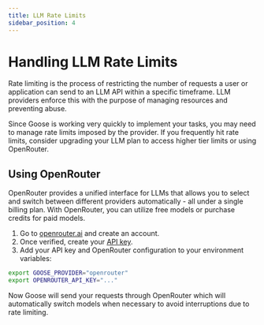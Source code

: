 ```yaml
---
title: LLM Rate Limits
sidebar_position: 4
---
```


# Handling LLM Rate Limits

Rate limiting is the process of restricting the number of requests a user or application can send to an LLM API within a specific timeframe. LLM providers enforce this with the purpose of managing resources and preventing abuse. 

Since Goose is working very quickly to implement your tasks, you may need to manage rate limits imposed by the provider. If you frequently hit rate limits, consider upgrading your LLM plan to access higher tier limits or using OpenRouter.


## Using OpenRouter

OpenRouter provides a unified interface for LLMs that allows you to select and switch between different providers automatically - all under a single billing plan. With OpenRouter, you can utilize free models or purchase credits for paid models.

1. Go to [openrouter.ai](https://openrouter.ai) and create an account. 
2. Once verified, create your [API key](https://openrouter.ai/settings/keys).
3. Add your API key and OpenRouter configuration to your environment variables:

```bash
export GOOSE_PROVIDER="openrouter"
export OPENROUTER_API_KEY="..."
```

Now Goose will send your requests through OpenRouter which will automatically switch models when necessary to avoid interruptions due to rate limiting.

